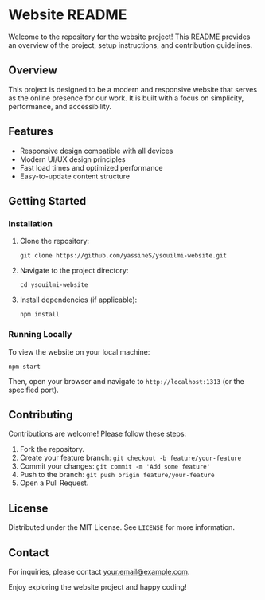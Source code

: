 # Website README

Welcome to the repository for the website project! This README provides an overview of the project, setup instructions, and contribution guidelines.

## Overview

This project is designed to be a modern and responsive website that serves as the online presence for our work. It is built with a focus on simplicity, performance, and accessibility.

## Features

- Responsive design compatible with all devices
- Modern UI/UX design principles
- Fast load times and optimized performance
- Easy-to-update content structure

## Getting Started

### Installation

1. Clone the repository:
	```
	git clone https://github.com/yassineS/ysouilmi-website.git
	```
2. Navigate to the project directory:
	```
	cd ysouilmi-website
	```
3. Install dependencies (if applicable):
	```
	npm install
	```

### Running Locally

To view the website on your local machine:
```
npm start
```
Then, open your browser and navigate to `http://localhost:1313` (or the specified port).

## Contributing

Contributions are welcome! Please follow these steps:

1. Fork the repository.
2. Create your feature branch: `git checkout -b feature/your-feature`
3. Commit your changes: `git commit -m 'Add some feature'`
4. Push to the branch: `git push origin feature/your-feature`
5. Open a Pull Request.

## License

Distributed under the MIT License. See `LICENSE` for more information.

## Contact

For inquiries, please contact [your.email@example.com](mailto:your.email@example.com).

Enjoy exploring the website project and happy coding!
